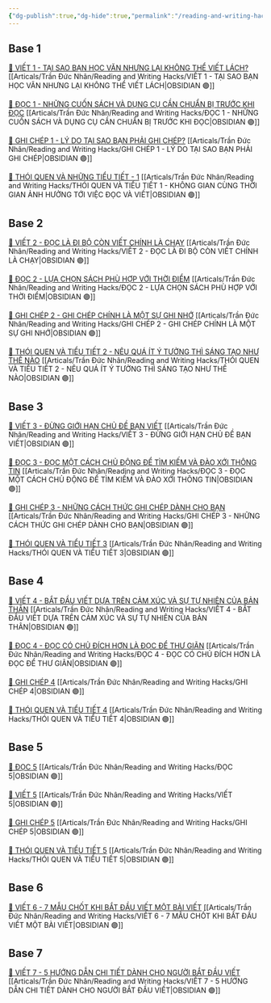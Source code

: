 ```yaml
---
{"dg-publish":true,"dg-hide":true,"permalink":"/reading-and-writing-hacks/","hide":true,"dgPassFrontmatter":true}
---
```



## Base 1

[👑 VIẾT 1 - TẠI SAO BẠN HỌC VĂN NHƯNG LẠI KHÔNG THỂ VIẾT LÁCH?](https://www.facebook.com/groups/263482322604568/posts/266235018995965/)
[[Articals/Trần Đức Nhân/Reading and Writing Hacks/VIẾT 1 - TẠI SAO BẠN HỌC VĂN NHƯNG LẠI KHÔNG THỂ VIẾT LÁCH\|OBSIDIAN 🟣]]

[👑 ĐỌC 1 - NHỮNG CUỐN SÁCH VÀ DỤNG CỤ CẦN CHUẨN BỊ TRƯỚC KHI ĐỌC](https://www.facebook.com/groups/263482322604568/?multi_permalinks=264117355874398)
[[Articals/Trần Đức Nhân/Reading and Writing Hacks/ĐỌC 1 - NHỮNG CUỐN SÁCH VÀ DỤNG CỤ CẦN CHUẨN BỊ TRƯỚC KHI ĐỌC\|OBSIDIAN 🟣]]

[👑 GHI CHÉP 1 - LÝ DO TẠI SAO BẠN PHẢI GHI CHÉP?](https://www.facebook.com/groups/263482322604568/posts/265358605750273/)
[[Articals/Trần Đức Nhân/Reading and Writing Hacks/GHI CHÉP 1 - LÝ DO TẠI SAO BẠN PHẢI GHI CHÉP\|OBSIDIAN 🟣]]

[👑 THÓI QUEN VÀ NHỮNG TIỂU TIẾT - 1](https://www.facebook.com/groups/263482322604568/posts/267005062252294/)
[[Articals/Trần Đức Nhân/Reading and Writing Hacks/THÓI QUEN VÀ TIỂU TIẾT 1 - KHÔNG GIAN CÙNG THỜI GIAN ẢNH HƯỞNG TỚI VIỆC ĐỌC VÀ VIẾT\|OBSIDIAN 🟣]]

## Base 2

[👑 VIẾT 2 - ĐỌC LÀ ĐI BỘ CÒN VIẾT CHÍNH LÀ CHẠY](https://www.facebook.com/groups/263482322604568/posts/269262622026538/)
[[Articals/Trần Đức Nhân/Reading and Writing Hacks/VIẾT 2 - ĐỌC LÀ ĐI BỘ CÒN VIẾT CHÍNH LÀ CHẠY\|OBSIDIAN 🟣]]

[👑 ĐỌC 2 - LỰA CHỌN SÁCH PHÙ HỢP VỚI THỜI ĐIỂM](https://www.facebook.com/groups/263482322604568/posts/267882458831221/)
[[Articals/Trần Đức Nhân/Reading and Writing Hacks/ĐỌC 2 - LỰA CHỌN SÁCH PHÙ HỢP VỚI THỜI ĐIỂM\|OBSIDIAN 🟣]]

[👑 GHI CHÉP 2 - GHI CHÉP CHÍNH LÀ MỘT SỰ GHI NHỚ]()
[[Articals/Trần Đức Nhân/Reading and Writing Hacks/GHI CHÉP 2 - GHI CHÉP CHÍNH LÀ MỘT SỰ GHI NHỚ\|OBSIDIAN 🟣]]

[👑 THÓI QUEN VÀ TIỂU TIẾT 2 - NÊU QUÁ ÍT Ý TƯỞNG THÌ SÁNG TẠO NHƯ THẾ NÀO](https://www.facebook.com/groups/263482322604568/posts/269893778630089/)
[[Articals/Trần Đức Nhân/Reading and Writing Hacks/THÓI QUEN VÀ TIỂU TIẾT 2 - NÊU QUÁ ÍT Ý TƯỞNG THÌ SÁNG TẠO NHƯ THẾ NÀO\|OBSIDIAN 🟣]]

## Base 3

[👑 VIẾT 3 - ĐỪNG GIỚI HẠN CHỦ ĐỀ BẠN VIẾT](https://www.facebook.com/groups/263482322604568/posts/271389041813896/)
[[Articals/Trần Đức Nhân/Reading and Writing Hacks/VIẾT 3 - ĐỪNG GIỚI HẠN CHỦ ĐỀ BẠN VIẾT\|OBSIDIAN 🟣]]

[👑 ĐỌC 3 - ĐỌC MỘT CÁCH CHỦ ĐỘNG ĐỂ TÌM KIẾM VÀ ĐÀO XỚI THÔNG TIN](https://www.facebook.com/groups/263482322604568/posts/270457075240426/)
[[Articals/Trần Đức Nhân/Reading and Writing Hacks/ĐỌC 3 - ĐỌC MỘT CÁCH CHỦ ĐỘNG ĐỂ TÌM KIẾM VÀ ĐÀO XỚI THÔNG TIN\|OBSIDIAN 🟣]]

[👑 GHI CHÉP 3 - NHỮNG CÁCH THỨC GHI CHÉP DÀNH CHO BẠN](https://www.facebook.com/groups/263482322604568/posts/272134638406003)
[[Articals/Trần Đức Nhân/Reading and Writing Hacks/GHI CHÉP 3 - NHỮNG CÁCH THỨC GHI CHÉP DÀNH CHO BẠN\|OBSIDIAN 🟣]]

[👑 THÓI QUEN VÀ TIỂU TIẾT 3](https://www.facebook.com/groups/263482322604568/posts/272819595004174/)
[[Articals/Trần Đức Nhân/Reading and Writing Hacks/THÓI QUEN VÀ TIỂU TIẾT 3\|OBSIDIAN 🟣]]

## Base 4

[👑 VIẾT 4  - BẮT ĐẦU VIẾT DỰA TRÊN CẢM XÚC VÀ SỰ TỰ NHIÊN CỦA BẢN THÂN](https://www.facebook.com/groups/263482322604568/posts/277064084579725/)
[[Articals/Trần Đức Nhân/Reading and Writing Hacks/VIẾT 4  - BẮT ĐẦU VIẾT DỰA TRÊN CẢM XÚC VÀ SỰ TỰ NHIÊN CỦA BẢN THÂN\|OBSIDIAN 🟣]]

[👑 ĐỌC 4 - ĐỌC CÓ CHỦ ĐÍCH HƠN LÀ ĐỌC ĐỂ THƯ GIÃN](https://www.facebook.com/groups/263482322604568/posts/275008368118630/)
[[Articals/Trần Đức Nhân/Reading and Writing Hacks/ĐỌC 4 - ĐỌC CÓ CHỦ ĐÍCH HƠN LÀ ĐỌC ĐỂ THƯ GIÃN\|OBSIDIAN 🟣]]

[👑 GHI CHÉP 4](https://www.facebook.com/groups/263482322604568/posts/279527054333428/)
[[Articals/Trần Đức Nhân/Reading and Writing Hacks/GHI CHÉP 4\|OBSIDIAN 🟣]]

[👑 THÓI QUEN VÀ TIỂU TIẾT 4](https://www.facebook.com/groups/263482322604568/posts/280222467597220/)
[[Articals/Trần Đức Nhân/Reading and Writing Hacks/THÓI QUEN VÀ TIỂU TIẾT 4\|OBSIDIAN 🟣]]

## Base 5

[👑 ĐỌC 5](https://www.facebook.com/groups/263482322604568/posts/282052180747582/)
[[Articals/Trần Đức Nhân/Reading and Writing Hacks/ĐỌC 5\|OBSIDIAN 🟣]]

[👑 VIẾT 5](https://www.facebook.com/groups/263482322604568/posts/284347293851404/)
[[Articals/Trần Đức Nhân/Reading and Writing Hacks/VIẾT 5\|OBSIDIAN 🟣]]

[👑 GHI CHÉP 5](https://www.facebook.com/groups/263482322604568/posts/287891963496937/)
[[Articals/Trần Đức Nhân/Reading and Writing Hacks/GHI CHÉP 5\|OBSIDIAN 🟣]]

[👑 THÓI QUEN VÀ TIỂU TIẾT 5](https://www.facebook.com/groups/263482322604568/posts/290649989887801/)
[[Articals/Trần Đức Nhân/Reading and Writing Hacks/THÓI QUEN VÀ TIỂU TIẾT 5\|OBSIDIAN 🟣]]

## Base 6

[👑 VIẾT 6 - 7 MẪU CHỐT KHI BẮT ĐẦU VIẾT MỘT BÀI VIẾT](https://www.facebook.com/groups/263482322604568/posts/360947692858030/)
[[Articals/Trần Đức Nhân/Reading and Writing Hacks/VIẾT 6 - 7 MẪU CHỐT KHI BẮT ĐẦU VIẾT MỘT BÀI VIẾT\|OBSIDIAN 🟣]]

## Base 7

[👑 VIẾT 7 - 5 HƯỚNG DẪN CHI TIẾT DÀNH CHO NGƯỜI BẮT ĐẦU VIẾT](https://www.facebook.com/groups/263482322604568/posts/599469865672477/)
[[Articals/Trần Đức Nhân/Reading and Writing Hacks/VIẾT 7 - 5 HƯỚNG DẪN CHI TIẾT DÀNH CHO NGƯỜI BẮT ĐẦU VIẾT\|OBSIDIAN 🟣]]